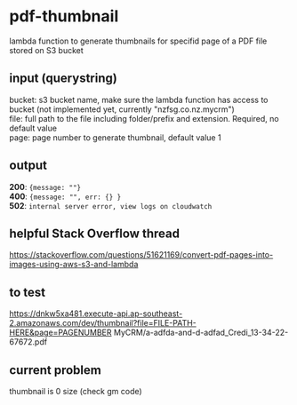 # pdf-thumbnail #
lambda function to generate thumbnails for specifid page of a PDF file stored on S3 bucket

## input (querystring) ##
bucket: s3 bucket name, make sure the lambda function has access to bucket (not implemented yet, currently "nzfsg.co.nz.mycrm")  
file: full path to the file including folder/prefix and extension. Required, no default value  
page: page number to generate thumbnail, default value 1

## output ##
**200**: `{message: ""}`  
**400**: `{message: "", err: {} }`  
**502**: `internal server error, view logs on cloudwatch`

## helpful Stack Overflow thread ##
https://stackoverflow.com/questions/51621169/convert-pdf-pages-into-images-using-aws-s3-and-lambda

## to test ##
https://dnkw5xa481.execute-api.ap-southeast-2.amazonaws.com/dev/thumbnail?file=FILE-PATH-HERE&page=PAGENUMBER
MyCRM/a-adfda-and-d-adfad_Credi_13-34-22-67672.pdf

## current problem ##
thumbnail is 0 size (check gm code)
